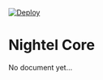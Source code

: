 [![Deploy](https://github.com/neatplex/nightel-core/actions/workflows/deploy.yml/badge.svg?branch=main)](https://github.com/neatplex/nightel-core/actions/workflows/deploy.yml)

# Nightel Core
No document yet...
